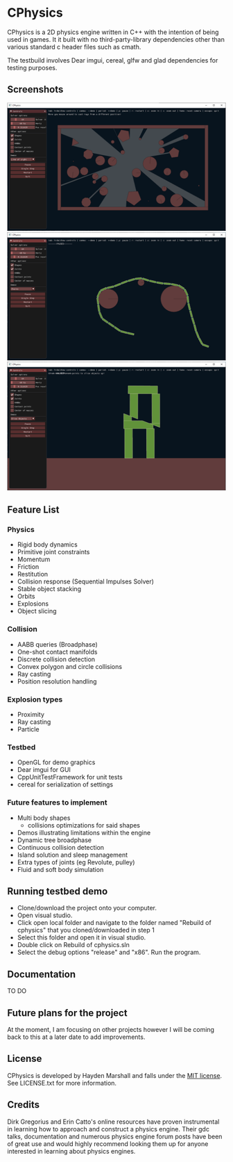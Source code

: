 # CPhysics

CPhysics is a 2D physics engine written in C++ with the intention of being used in games. It it built with no third-party-library dependencies other than various standard c header files such as cmath.

The testbuild involves Dear imgui, cereal, glfw and glad dependencies for testing purposes.

## Screenshots
![a relative link](Images/Shadow%20casting%20c++.PNG)
![a relative link](Images/Chains%20c++.PNG)
![a relative link](Images/slice%20c++.PNG)

## Feature List
### Physics
- Rigid body dynamics
- Primitive joint constraints
- Momentum
- Friction
- Restitution
- Collision response (Sequential Impulses Solver)
- Stable object stacking
- Orbits
- Explosions
- Object slicing

### Collision
- AABB queries (Broadphase)
- One-shot contact manifolds
- Discrete collision detection
- Convex polygon and circle collisions
- Ray casting
- Position resolution handling

### Explosion types
- Proximity
- Ray casting
- Particle

### Testbed
- OpenGL for demo graphics
- Dear imgui for GUI
- CppUnitTestFramework for unit tests
- cereal for serialization of settings

### Future features to implement
- Multi body shapes
    - collisions optimizations for said shapes
- Demos illustrating limitations within the engine
- Dynamic tree broadphase
- Continuous collision detection
- Island solution and sleep management
- Extra types of joints (eg Revolute, pulley)
- Fluid and soft body simulation

## Running testbed demo
- Clone/download the project onto your computer.
- Open visual studio.
- Click open local folder and navigate to the folder named "Rebuild of cphysics" that you cloned/downloaded in step 1
- Select this folder and open it in visual studio.
- Double click on Rebuild of cphysics.sln
- Select the debug options "release" and "x86". Run the program.

## Documentation
TO DO

## Future plans for the project
At the moment, I am focusing on other projects however I will be coming back to this at a later date to add improvements.

## License
CPhysics is developed by Hayden Marshall and falls under the [MIT license](https://en.wikipedia.org/wiki/MIT_License). See LICENSE.txt for more information.

## Credits
Dirk Gregorius and Erin Catto's online resources have proven instrumental in learning how to approach and construct a physics engine. Their gdc talks, documentation and numerous physics engine forum posts have been of great use and would highly recommend looking them up for anyone interested in learning about physics engines.
